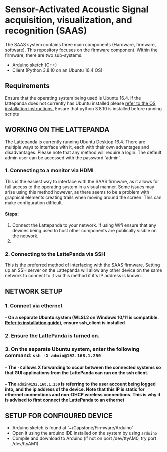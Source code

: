 # Sensor-Activated Acoustic Signal acquisition, visualization, and recognition (SAAS)
The SAAS system contains three main components (Hardware, firmware, software). This repository focuses on the firmware component.
Within the firmware, there are two sub-systems.
- Arduino sketch (C++)
- Client (Python 3.8.10 on an Ubuntu 16.4 OS)
## Requirements
Ensure that the operating system being used is Ubuntu 16.4. If the lattepanda does not currently has Ubuntu installed please [refer to the OS installation instructions.](https://docs.lattepanda.com/content/1st_edition/os/)
Ensure that python 3.8.10 is installed before running scripts

## WORKING ON THE LATTEPANDA
The Lattepanda is currently running Ubuntu Desktop 16.4. There are multiple ways to interface with it, each with their own advantages and disadvantages.
Please note that any method will require a login. The default admin user can be accessed with the password 'admin'.
### 1. Connecting to a monitor via HDMI
This is the easiest way to interface with the SAAS firmware, as it allows for full access to the operating system in a visual manner. 
Some issues may arise using this method however, as there seems to be a problem with graphical elements creating trails when moving around the screen. 
This can make configuration difficult.
#### Steps:
1. Connect the Lattepanda to your network. If using Wifi ensure that any devices being used to host other components are publically visible on the network.
2. 

### 2. Connecting to the LattePanda via SSH
This is the preferred method of interfacing with the SAAS firmware. Setting up an SSH server on the Lattepanda will allow any other device on the same network to connect to it via this method if it's IP address is known.

## NETWORK SETUP
### 1. Connect via ethernet
#### - On a separate Ubuntu system (WLSL2 on Windows 10/11 is compatible. [Refer to installation guide](https://learn.microsoft.com/en-us/windows/wsl/install)), ensure ssh_client is installed
### 2. Ensure the LattePanda is turned on.
### 3. On the separate Ubuntu system, enter the following command: ```ssh -X admin@192.168.1.250```
#### - The ```-X``` allows X forwarding to occur between the connected systems so that GUI applications from the LattePanda can run on the ssh client.
#### - The ```admin@192.168.1.250``` is referring to the user account being logged into, and the ip address of the device. Note that this IP is static for ethernet connections and non-DHCP wireless connections. This is why it is advised to first connect the LattePanda to an ethernet
## SETUP FOR CONFIGURED DEVICE
- Arduino sketch is found at '~/Capstone/Firmware/Arduino'
- Open it using the arduino IDE installed on the system by using ```arduino```
- Compile and download to Arduino (if not on port /dev/ttyAM0, try port /dev/ttyAM1)

